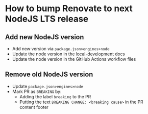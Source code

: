 # How to bump Renovate to next NodeJS LTS release

## Add new NodeJS version

- Add new version via `package.json>engines>node`
- Update the node version in the [local-development](./local-development.md) docs
- Update the node version in the GitHub Actions workflow files

## Remove old NodeJS version

- Update `package.json>engines>node`
- Mark PR as `BREAKING` by:
  - Adding the label `breaking` to the PR
  - Putting the text `BREAKING CHANGE: <breaking cause>` in the PR content footer
